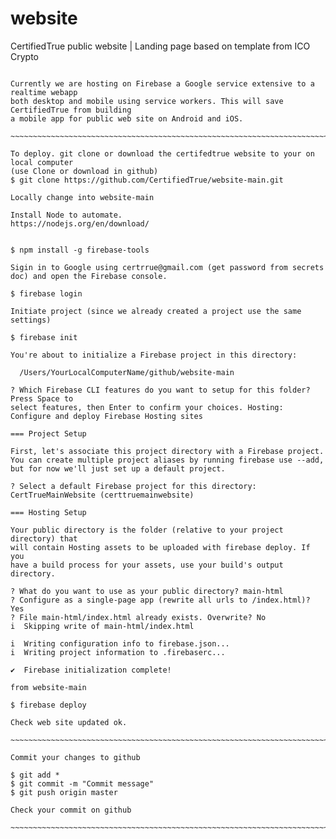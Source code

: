 # website
CertifiedTrue public website | Landing page based on template from ICO Crypto 


~~~~~~~~~~~~~~~~~~~~~~~~~~~~~~~~~~~~~~~~~~~~~~~~~~~~~~~~~~~~~~~~~~~~~~~~~~~~~~

Currently we are hosting on Firebase a Google service extensive to a realtime webapp
both desktop and mobile using service workers. This will save CertifiedTrue from building 
a mobile app for public web site on Android and iOS.

~~~~~~~~~~~~~~~~~~~~~~~~~~~~~~~~~~~~~~~~~~~~~~~~~~~~~~~~~~~~~~~~~~~~~~~~~~~~~

To deploy. git clone or download the certifedtrue website to your on local computer 
(use Clone or download in github)
$ git clone https://github.com/CertifiedTrue/website-main.git

Locally change into website-main

Install Node to automate.
https://nodejs.org/en/download/


$ npm install -g firebase-tools

Sigin in to Google using certrrue@gmail.com (get password from secrets doc) and open the Firebase console.

$ firebase login

Initiate project (since we already created a project use the same settings)

$ firebase init 

You're about to initialize a Firebase project in this directory:

  /Users/YourLocalComputerName/github/website-main

? Which Firebase CLI features do you want to setup for this folder? Press Space to
select features, then Enter to confirm your choices. Hosting: Configure and deploy Firebase Hosting sites

=== Project Setup

First, let's associate this project directory with a Firebase project.
You can create multiple project aliases by running firebase use --add, 
but for now we'll just set up a default project.

? Select a default Firebase project for this directory: CertTrueMainWebsite (certtruemainwebsite)

=== Hosting Setup

Your public directory is the folder (relative to your project directory) that
will contain Hosting assets to be uploaded with firebase deploy. If you
have a build process for your assets, use your build's output directory.

? What do you want to use as your public directory? main-html
? Configure as a single-page app (rewrite all urls to /index.html)? Yes
? File main-html/index.html already exists. Overwrite? No
i  Skipping write of main-html/index.html

i  Writing configuration info to firebase.json...
i  Writing project information to .firebaserc...

✔  Firebase initialization complete!

from website-main 

$ firebase deploy

Check web site updated ok. 

~~~~~~~~~~~~~~~~~~~~~~~~~~~~~~~~~~~~~~~~~~~~~~~~~~~~~~~~~~~~~~~~~~~~~~~~~~~~~

Commit your changes to github

$ git add *
$ git commit -m "Commit message"
$ git push origin master

Check your commit on github 

~~~~~~~~~~~~~~~~~~~~~~~~~~~~~~~~~~~~~~~~~~~~~~~~~~~~~~~~~~~~~~~~~~~~~~~~~~~~~










